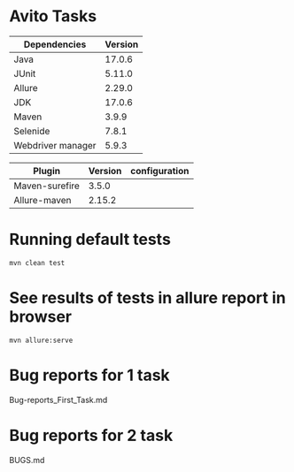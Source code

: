 # Avito Tasks

| Dependencies      | Version |
|-------------------|---------|
| Java              | 17.0.6  |
| JUnit             | 5.11.0  |
| Allure            | 2.29.0  |
| JDK               | 17.0.6  |
| Maven             | 3.9.9   |
| Selenide          | 7.8.1   |
| Webdriver manager | 5.9.3   |

| Plugin         | Version | configuration |
| -------------- | ------- | ------------- |
| Maven-surefire | 3.5.0   |               |
| Allure-maven   | 2.15.2  |               |

# Running default tests

`mvn clean test`

# See results of tests in allure report in browser

`mvn allure:serve`

# Bug reports for 1 task

Bug-reports_First_Task.md

# Bug reports for 2 task

BUGS.md